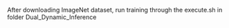 After downloading ImageNet dataset, run training through the execute.sh in folder Dual_Dynamic_Inference
